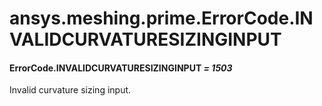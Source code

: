 <a id="ansys-meshing-prime-errorcode-invalidcurvaturesizinginput"></a>

# ansys.meshing.prime.ErrorCode.INVALIDCURVATURESIZINGINPUT

<a id="ansys.meshing.prime.ErrorCode.INVALIDCURVATURESIZINGINPUT"></a>

#### ErrorCode.INVALIDCURVATURESIZINGINPUT *= 1503*

Invalid curvature sizing input.

<!-- !! processed by numpydoc !! -->
